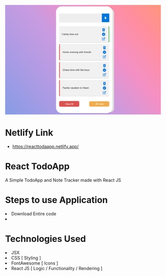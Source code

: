 ![Project Preview](Projectpreview.png)

# Netlify Link

- https://reacttodaapp.netlify.app/

# React TodoApp

A Simple TodoApp and Note Tracker made with React JS

# Steps to use Application

<li> Download Entire code
<li>
  
# Technologies Used <br>
<li> JSX
<li> CSS [ Styling ]
<li> FontAwesome [ Icons ]
<li> React JS [ Logic / Functionality / Rendering ]
